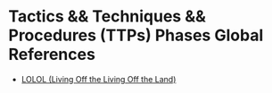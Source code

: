 # Tactics && Techniques && Procedures (TTPs) Phases Global References

- [LOLOL (Living Off the Living Off the Land)](https://lolol.farm)